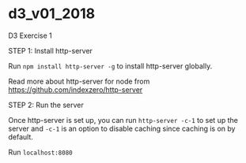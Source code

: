 # d3_v01_2018
D3 Exercise 1

STEP 1: Install http-server

Run `npm install http-server -g` to install http-server globally.

Read more about http-server for node from https://github.com/indexzero/http-server

STEP 2: Run the server

Once http-server is set up, you can run `http-server -c-1` to set up the server and `-c-1` is an option to disable caching since caching is on by default.

Run `localhost:8080`
